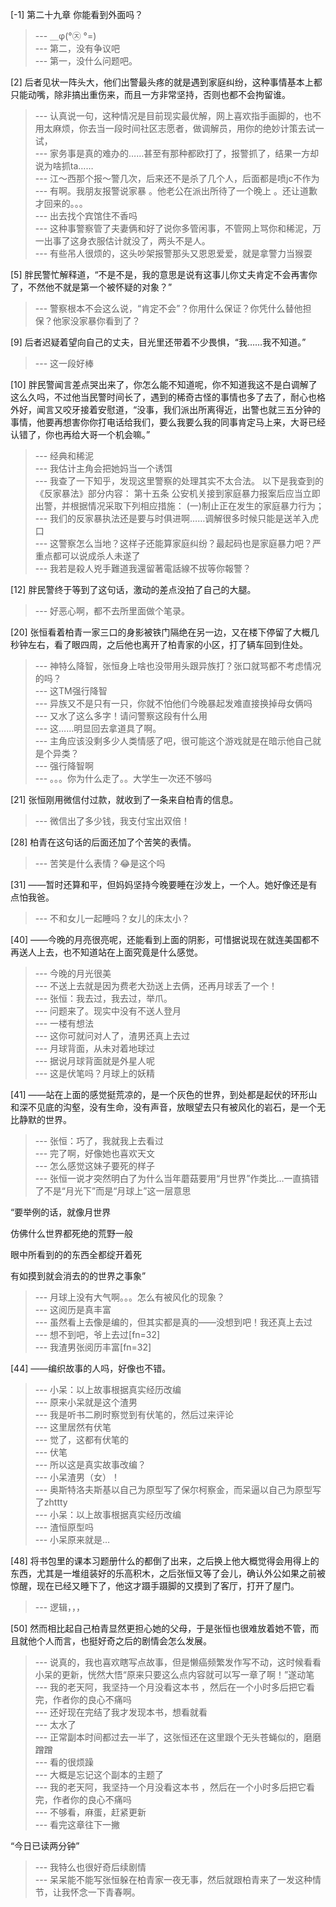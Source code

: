 
[-1] 第二十九章 你能看到外面吗？
>--- ＿φ(°㉨ °=)<br>
>--- 第二，没有争议吧<br>
>--- 第一，没什么问题吧。<br>

[2] 后者见状一阵头大，他们出警最头疼的就是遇到家庭纠纷，这种事情基本上都只能动嘴，除非搞出重伤来，而且一方非常坚持，否则也都不会拘留谁。
>--- 认真说一句，这种情况是目前现实最优解，网上喜欢指手画脚的，也不用太麻烦，你去当一段时间社区志愿者，做调解员，用你的绝妙计策去试一试，<br>
>--- 家务事是真的难办的……甚至有那种都欧打了，报警抓了，结果一方却说为啥抓ta……<br>
>--- 江～西那个报～警几次，后来还不是杀了几个人，后面都是喷jc不作为<br>
>--- 有啊。我朋友报警说家暴 。他老公在派出所待了一个晚上 。还让道歉才回来的。。。<br>
>--- 出去找个宾馆住不香吗<br>
>--- 这种事警察管了夫妻俩和好了说你多管闲事，不管网上骂你和稀泥，万一出事了这身衣服估计就没了，两头不是人。<br>
>--- 有些吊人很烦的，这头吵架报警那头又恩恩爱爱，就是拿警力当猴耍<br>

[5] 胖民警忙解释道，“不是不是，我的意思是说有这事儿你丈夫肯定不会再害你了，不然他不就是第一个被怀疑的对象？”
>--- 警察根本不会这么说，“肯定不会”？你用什么保证？你凭什么替他担保？他家没家暴你看到了？<br>

[9] 后者迟疑着望向自己的丈夫，目光里还带着不少畏惧，“我……我不知道。”
>--- 这一段好棒<br>

[10] 胖民警闻言差点哭出来了，你怎么能不知道呢，你不知道我这不是白调解了这么久吗，不过他当民警时间长了，遇到的稀奇古怪的事情也多了去了，耐心也格外好，闻言又咬牙接着安慰道，“没事，我们派出所离得近，出警也就三五分钟的事情，他要再想害你你打电话给我们，要么我要么我的同事肯定马上来，大哥已经认错了，你也再给大哥一个机会嘛。”
>--- 经典和稀泥<br>
>--- 我估计主角会把她妈当一个诱饵<br>
>--- 我查了一下知乎，发现这里警察的处理其实不太合法。
以下是我查到的《反家暴法》部分内容：
第十五条 公安机关接到家庭暴力报案后应当立即出警，并根据情况采取下列相应措施：
(一)制止正在发生的家庭暴力行为；<br>
>--- 我们的反家暴执法还是要与时俱进啊……调解很多时候只能是送羊入虎口<br>
>--- 这警察怎么当地？这样子还能算家庭纠纷？最起码也是家庭暴力吧？严重点都可以说成杀人未遂了<br>
>--- 我若是殺人兇手難道我還留著電話線不拔等你報警？<br>

[12] 胖民警终于等到了这句话，激动的差点没拍了自己的大腿。
>--- 好恶心啊，都不去所里面做个笔录。<br>

[20] 张恒看着柏青一家三口的身影被铁门隔绝在另一边，又在楼下停留了大概几秒钟左右，看了眼四周，之后他也离开了柏青家的小区，打了辆车回到住处。
>--- 神特么降智，张恒身上啥也没带用头跟异族打？张口就骂都不考虑情况的吗？<br>
>--- 这TM强行降智<br>
>--- 异族又不是只有一只，你就不怕他们今晚暴起发难直接换掉母女俩吗<br>
>--- 又水了这么多字！请问警察这段有什么用<br>
>--- 这……明显回去拿道具了啊。<br>
>--- 主角应该没剩多少人类情感了吧，很可能这个游戏就是在暗示他自己就是个异类？<br>
>--- 强行降智啊<br>
>--- 。。。你为什么走了。。大学生一次还不够吗<br>

[21] 张恒刚用微信付过款，就收到了一条来自柏青的信息。
>--- 微信出了多少钱，我支付宝出双倍！<br>

[28] 柏青在这句话的后面还加了个苦笑的表情。
>--- 苦笑是什么表情？😂是这个吗<br>

[31] ——暂时还算和平，但妈妈坚持今晚要睡在沙发上，一个人。她好像还是有点怕我爸。
>--- 不和女儿一起睡吗？女儿的床太小？<br>

[40] ——今晚的月亮很亮呢，还能看到上面的阴影，可惜据说现在就连美国都不再送人上去，也不知道站在上面究竟是什么感觉。
>--- 今晚的月光很美<br>
>--- 不送上去就是因为费老大劲送上去俩，还再月球丢了一个！<br>
>--- 张恒：我去过，我去过，举爪。<br>
>--- 问题来了。现实中没有不送人登月<br>
>--- 一楼有想法<br>
>--- 这你可就问对人了，渣男还真上去过<br>
>--- 月球背面，从未对着地球过<br>
>--- 据说月球背面就是外星人呢<br>
>--- 这是伏笔吗？月球上的妖精<br>

[41] ——站在上面的感觉挺荒凉的，是一个灰色的世界，到处都是起伏的环形山和深不见底的沟壑，没有生命，没有声音，放眼望去只有被风化的岩石，是一个无比静默的世界。
>--- 张恒：巧了，我就我上去看过<br>
>--- 完了啊，好像她也喜欢天文<br>
>--- 怎么感觉这妹子要死的样子<br>
>--- 张恒一说才突然明白了为什么当年蘑菇要用“月世界”作类比…一直搞错了不是“月光下”而是“月球上”这一层意思

“要举例的话，就像月世界

仿佛什么世界都死绝的荒野一般

眼中所看到的的东西全都绽开着死

有如摸到就会消去的的世界之事象”<br>
>--- 月球上没有大气啊。。。怎么有被风化的现象？<br>
>--- 这阅历是真丰富<br>
>--- 虽然看上去像是编的，但其实都是真的——没想到吧！我还真上去过<br>
>--- 想不到吧，爷上去过[fn=32]<br>
>--- 我渣男张阅历丰富[fn=32]<br>

[44] ——编织故事的人吗，好像也不错。
>--- 小呆：以上故事根据真实经历改编<br>
>--- 原来小呆就是这个渣男<br>
>--- 我是听书二刷时察觉到有伏笔的，然后过来评论<br>
>--- 这里居然有伏笔<br>
>--- 觉了，这都有伏笔的<br>
>--- 伏笔<br>
>--- 所以这是真实故事改编？<br>
>--- 小呆渣男（女）！<br>
>--- 奥斯特洛夫斯基以自己为原型写了保尔柯察金，而呆逼以自己为原型写了zhttty<br>
>--- 小呆：以上故事根据真实经历改编<br>
>--- 渣恒原型吗<br>
>--- 小呆原来就是…<br>

[48] 将书包里的课本习题册什么的都倒了出来，之后换上他大概觉得会用得上的东西，尤其是一堆组装好的乐高积木，之后张恒又等了会儿，确认外公如果之前被惊醒，现在已经又睡下了，他这才蹑手蹑脚的又摸到了客厅，打开了屋门。
>--- 逻辑，，，<br>

[50] 然而相比起自己柏青显然更担心她的父母，于是张恒也很难放着她不管，而且就他个人而言，也挺好奇之后的剧情会怎么发展。
>--- 说真的，我也喜欢瞎写点故事，但是懒癌频繁发作写不动，这时候看看小呆的更新，恍然大悟“原来只要这么点内容就可以写一章了啊！”遂动笔<br>
>--- 我的老天阿，我坚持一个月没看这本书
，然后在一个小时多后把它看完，作者你的良心不痛吗<br>
>--- 还好现在完结了我才发现本书，想看就看<br>
>--- 太水了<br>
>--- 正常副本时间都过去一半了，这张恒还在这里跟个无头苍蝇似的，磨磨蹭蹭<br>
>--- 看的很烦躁<br>
>--- 大概是忘记这个副本的主题了<br>
>--- 我的老天阿，我坚持一个月没看这本书
，然后在一个小时多后把它看完，作者你的良心不痛吗<br>
>--- 不够看，麻蛋，赶紧更新<br>
>--- 看完这章往下一撇

“今日已读两分钟”<br>
>--- 我特么也很好奇后续剧情<br>
>--- 呆呆能不能写张恒躲在柏青家一夜无事，然后就跟柏青来了一发这种情节，让我怀念一下青春啊。<br>
